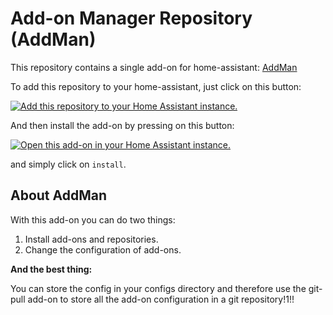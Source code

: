 # Add-on Manager Repository (AddMan)

This repository contains a single add-on for home-assistant: [AddMan](./addman)

To add this repository to your home-assistant, just click on this button:

  [![Add this repository to your Home Assistant instance.][repo-badge]][repo]

And then install the add-on by pressing on this button:

  [![Open this add-on in your Home Assistant instance.][addon-badge]][addon]

and simply click on `install`.

## About AddMan

With this add-on you can do two things:

1. Install add-ons and repositories.
2. Change the configuration of add-ons.

**And the best thing:**

You can store the config in your configs directory and therefore 
use the git-pull add-on to store all the add-on configuration 
in a git repository!1!!

[addon-badge]: https://my.home-assistant.io/badges/supervisor_addon.svg
[addon]: https://my.home-assistant.io/redirect/supervisor_addon/?addon=1fa9e8ff_addman&repository_url=https%3A%2F%2Fgithub.com%2Fdadav%2Fhass-addon-addman
[repo-badge]: https://my.home-assistant.io/badges/supervisor_add_addon_repository.svg
[repo]: https://my.home-assistant.io/redirect/supervisor_add_addon_repository/?repository_url=https%3A%2F%2Fgithub.com%2Fdadav%2Fhass-addon-addman
